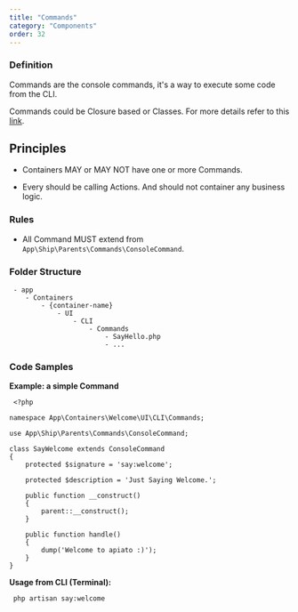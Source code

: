 ```yaml
---
title: "Commands"
category: "Components"
order: 32
---
```


### Definition

Commands are the console commands, it's a way to execute some code from the CLI.

Commands could be Closure based or Classes. For more details refer to this [link](https://laravel.com/docs/artisan).

## Principles

- Containers MAY or MAY NOT have one or more Commands.

- Every should be calling Actions. And should not container any business logic.

### Rules

- All Command MUST extend from `App\Ship\Parents\Commands\ConsoleCommand`.

### Folder Structure

	 - app
	    - Containers
	        - {container-name}
	            - UI
	                - CLI
	                    - Commands
	                        - SayHello.php
	                        - ... 

### Code Samples

**Example: a simple Command** 

	 <?php
	
	namespace App\Containers\Welcome\UI\CLI\Commands;
	
	use App\Ship\Parents\Commands\ConsoleCommand;
	
	class SayWelcome extends ConsoleCommand
	{
	    protected $signature = 'say:welcome';
	
	    protected $description = 'Just Saying Welcome.';
	
	    public function __construct()
	    {
	        parent::__construct();
	    }
	
	    public function handle()
	    {
	        dump('Welcome to apiato :)');
	    }
	}
	 
**Usage from CLI (Terminal):** 

	 php artisan say:welcome 
